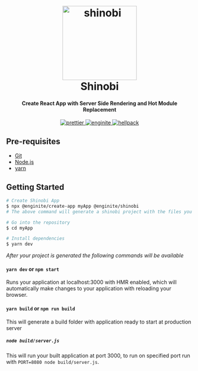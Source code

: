 <h1 align="center">
  <br>
  <a href="https://github.com/rajatsharma/shinobi"><img src="inspiration.png" alt="shinobi" width="200"></a>
  <br>
  Shinobi
  <br>
</h1>

<h4 align="center">Create React App with Server Side Rendering and Hot Module Replacement</h4>

<p align="center">
  <a href="https://github.com/prettier/prettier">
        <img src="https://img.shields.io/badge/code_style-prettier-ff69b4.svg" alt="prettier"/>
  </a>
<a href="https://github.com/rajatsharma/enginite">
        <img src="https://img.shields.io/badge/enginite-generator-orange.svg" alt="enginite"/>
  </a>
  <a href="https://github.com/rajatsharma/hellpack">
        <img src="https://img.shields.io/badge/uses-hellpack%20%F0%9F%94%A5-%23414770.svg" alt="hellpack"/>
  </a>
</p>

## Pre-requisites

- [Git](https://git-scm.com)
- [Node.js](https://nodejs.org/en/download)
- [yarn](https://yarnpkg.com/en/docs/getting-started)

## Getting Started

```bash
# Create Shinobi App
$ npx @enginite/create-app myApp @enginite/shinobi 
# The above command will generate a shinobi project with the files you need for App development 

# Go into the repository
$ cd myApp

# Install dependencies
$ yarn dev
```

_After your project is generated the following commands will be available_

#### `yarn dev` or `npm start`

Runs your application at localhost:3000 with HMR enabled, which will automatically make changes to your application with reloading your browser.

#### `yarn build` or `npm run build`

This will generate a build folder with application ready to start at production server

##### `node build/server.js`

This will run your built application at port 3000, to run on specified port run with `PORT=8080 node build/server.js`.
